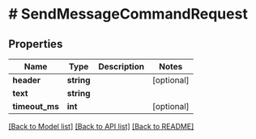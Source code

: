 # # SendMessageCommandRequest

## Properties

Name | Type | Description | Notes
------------ | ------------- | ------------- | -------------
**header** | **string** |  | [optional]
**text** | **string** |  |
**timeout_ms** | **int** |  | [optional]

[[Back to Model list]](../../README.md#models) [[Back to API list]](../../README.md#endpoints) [[Back to README]](../../README.md)
